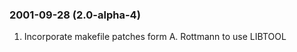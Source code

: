 ### 2001\-09\-28 (2\.0\-alpha\-4\)

1. Incorporate makefile patches form A. Rottmann to use LIBTOOL



